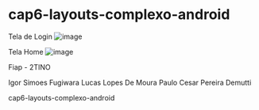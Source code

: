 # cap6-layouts-complexo-android
Tela de Login
![image](https://user-images.githubusercontent.com/25234963/155639331-6e461ea1-4ad4-41a1-9996-81f199bba11b.png)

Tela Home
![image](https://user-images.githubusercontent.com/25234963/155639297-088de9bf-dab2-4b1b-87b6-3f9be4790986.png)

Fiap - 2TINO

Igor Simoes Fugiwara
Lucas Lopes De Moura
Paulo Cesar Pereira Demutti

cap6-layouts-complexo-android
